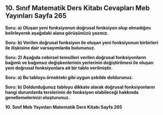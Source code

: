 ## 10. Sınıf Matematik Ders Kitabı Cevapları Meb Yayınları Sayfa 265

**Soru: a) Oluşan yeni fonksiyonun doğrusal fonksiyon olup olmadığını belirleyerek aşağıdaki alana görüşünüzü yazınız.**

**Soru: b) Verilen doğrusal fonksiyon ile oluşan yeni fonksiyonun birbirleri ile ilişkisine dair varsayımlarda bulununuz.**

**Soru: 2) Aşağıda cebirsel temsilleri verilen doğrusal fonksiyonların bağımlı ve bağımsız değişkenlerinin yerlerinin değiştirilmesi ile oluşan yeni doğrusal fonksiyonlara ait bir tablo verilmiştir.**

**Soru: a) Bu tabloyu örnekteki gibi uygun şekilde doldurunuz.**

**Soru: b) Doldurduğunuz tabloyu dikkate alarak doğrusal fonksiyonların hangi durumlarda terslerinin de fonksiyon olabileceği hakkında genellemelerinizi oluşturunuz.**

**10. Sınıf Meb Yayınları Matematik Ders Kitabı Sayfa 265**